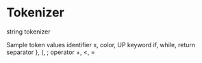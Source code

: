 # Tokenizer

string tokenizer

Sample token values
identifier	  x, color, UP
keyword	      if, while, return
separator	    }, (, ;
operator	    +, <, =
